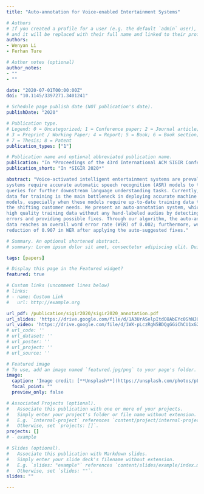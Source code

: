 ```yaml
---
title: "Auto-annotation for Voice-enabled Entertainment Systems"

# Authors
# If you created a profile for a user (e.g. the default `admin` user), write the username (folder name) here 
# and it will be replaced with their full name and linked to their profile.
authors: 
- Wenyan Li
- Ferhan Ture

# Author notes (optional)
author_notes:
- ""
- ""

date: "2020-07-01T00:00:00Z"
doi: "10.1145/3397271.3401241"

# Schedule page publish date (NOT publication's date).
publishDate: "2020"

# Publication type.
# Legend: 0 = Uncategorized; 1 = Conference paper; 2 = Journal article;
# 3 = Preprint / Working Paper; 4 = Report; 5 = Book; 6 = Book section;
# 7 = Thesis; 8 = Patent
publication_types: ["1"]

# Publication name and optional abbreviated publication name.
publication: "In *Proceedings of the 43rd International ACM SIGIR Conference on Research and Development in Information Retrieval*"
publication_short: "In *SIGIR 2020*"

abstract: "Voice-activated intelligent entertainment systems are prevalent in modern TVs. These
systems require accurate automatic speech recognition (ASR) models to transcribe voice
queries for further downstream language understanding tasks. Currently, labeling audio
data for training is the main bottleneck in deploying accurate machine learning ASR
models, especially when these models require up-to-date training data to adapt to
the shifting customer needs. We present an auto-annotation system, which provides
high quality training data without any hand-labeled audios by detecting speech recognition
errors and providing possible fixes. Through our algorithm, the auto-annotated training
data reaches an overall word error rate (WER) of 0.002; furthermore, we obtained a
reduction of 0.907 in WER after applying the auto-suggested fixes."

# Summary. An optional shortened abstract.
# summary: Lorem ipsum dolor sit amet, consectetur adipiscing elit. Duis posuere tellus ac convallis placerat. Proin tincidunt magna sed ex sollicitudin condimentum.

tags: [papers]

# Display this page in the Featured widget?
featured: true

# Custom links (uncomment lines below)
# links:
# - name: Custom Link
#   url: http://example.org

url_pdf: /publication/sigir2020/sigir2020_annotation.pdf
url_slides: 'https://drive.google.com/file/d/1A3UrASelpItdO8AbEYc0ShNJGpVm0R81/view?usp=sharing'
url_video: 'https://drive.google.com/file/d/1WX-pLczRgN5BDQgGGiChCU1xG2wiFj7b/view?usp=sharing'
# url_code: ''
# url_dataset: ''
# url_poster: ''
# url_project: ''
# url_source: ''

# Featured image
# To use, add an image named `featured.jpg/png` to your page's folder. 
image:
  caption: 'Image credit: [**Unsplash**](https://unsplash.com/photos/pLCdAaMFLTE)'
  focal_point: ""
  preview_only: false

# Associated Projects (optional).
#   Associate this publication with one or more of your projects.
#   Simply enter your project's folder or file name without extension.
#   E.g. `internal-project` references `content/project/internal-project/index.md`.
#   Otherwise, set `projects: []`.
projects: []
# - example

# Slides (optional).
#   Associate this publication with Markdown slides.
#   Simply enter your slide deck's filename without extension.
#   E.g. `slides: "example"` references `content/slides/example/index.md`.
#   Otherwise, set `slides: ""`.
slides: ""

---
```

